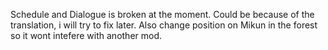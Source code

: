 Schedule and Dialogue is broken at the moment. Could be because of the translation, i will try to fix later. Also change position on Mikun in the forest so it wont intefere with another mod.
